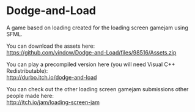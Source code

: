# Dodge-and-Load
A game based on loading created for the loading screen gamejam using SFML.  

You can download the assets here:  
https://github.com/vindow/Dodge-and-Load/files/98516/Assets.zip  

You can play a precompiled version here (you will need Visual C++ Redistributable):  
http://durbo.itch.io/dodge-and-load  

You can check out the other loading screen gamejam submissions other people made here:  
http://itch.io/jam/loading-screen-jam  
